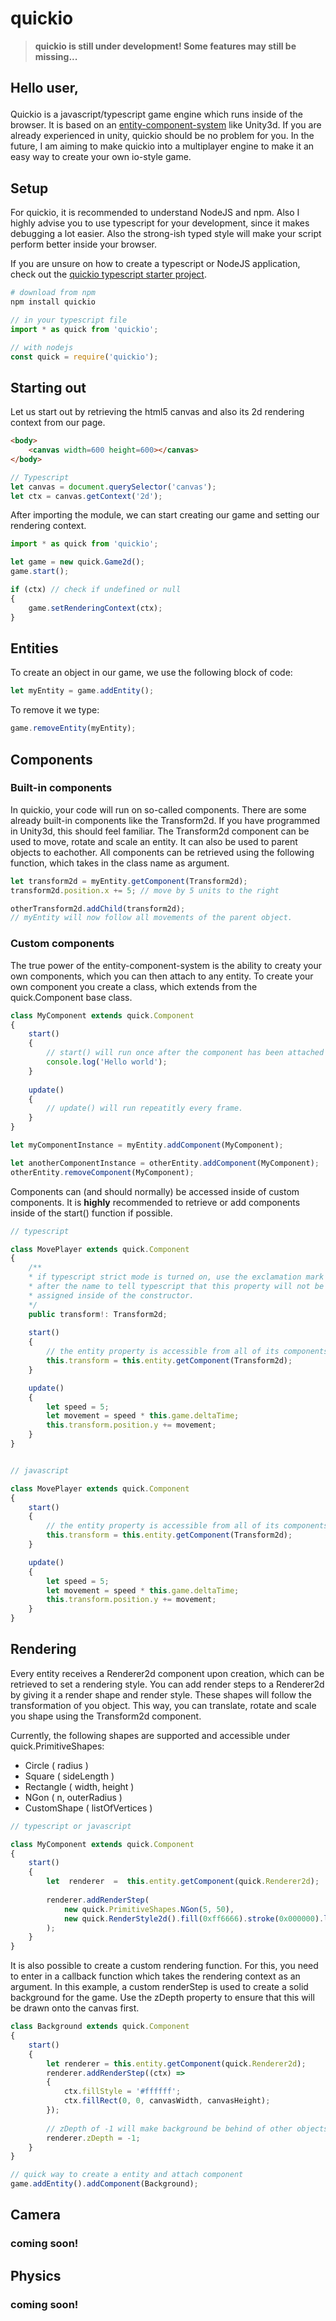 
  

# quickio

>__quickio is still under development! Some features may still be missing...__
<p>
<p>

## Hello user, <p>  

Quickio is a javascript/typescript game engine which runs inside of the browser. It is based on an [entity-component-system](https://en.wikipedia.org/wiki/Entity_component_system) like Unity3d. If you are already experienced in unity, quickio should be no problem for you. In the future, I am aiming to make quickio into a multiplayer engine to make it an easy way to create your own io-style game.

## Setup
For quickio, it is recommended to understand NodeJS and npm. Also I highly advise you to use typescript for your development, since it makes debugging a lot easier. Also the strong-ish typed style will make your script perform better inside your browser. 

If you are unsure on how to create a typescript or NodeJS application, check out the [quickio typescript starter project](https://github.com/dogefromage/quickio-starter-ts).

```bash
# download from npm
npm install quickio
```
```ts
// in your typescript file
import * as quick from 'quickio';
```
```js
// with nodejs
const quick = require('quickio');
```

## Starting out
Let us start out by retrieving the html5 canvas and also its 2d rendering context from our page.
```html
<body>
	<canvas width=600 height=600></canvas>
</body>
```

```ts
// Typescript
let canvas = document.querySelector('canvas');
let ctx = canvas.getContext('2d');
```
After importing the module, we can start creating our game and setting our rendering context.
  
```ts
import * as quick from 'quickio';

let game = new quick.Game2d();
game.start();

if (ctx) // check if undefined or null
{
	game.setRenderingContext(ctx);
}
```
## Entities
To create an object in our game, we use the following block of code:
```ts
let myEntity = game.addEntity();
```
To remove it we type:
```ts
game.removeEntity(myEntity);
```

## Components
### Built-in components
In quickio, your code will run on so-called components. There are some already built-in components like the Transform2d. If you have programmed in Unity3d, this should feel familiar. The Transform2d component can be used to move, rotate and scale an entity. It can also be used to parent objects to eachother.
All components can be retrieved using the following function, which takes in the class name as argument.
```ts
let transform2d = myEntity.getComponent(Transform2d);
transform2d.position.x += 5; // move by 5 units to the right

otherTransform2d.addChild(transform2d); 
// myEntity will now follow all movements of the parent object.
```
### Custom components
The true power of the entity-component-system is the ability to creaty your own components, which you can then attach to any entity. To create your own component you create a class, which extends from the quick.Component base class.
```ts
class MyComponent extends quick.Component
{ 
	start()
	{ 
		// start() will run once after the component has been attached to an entity.
		console.log('Hello world');
	}
	
	update()
	{
		// update() will run repeatitly every frame.
	}
}

let myComponentInstance = myEntity.addComponent(MyComponent);

let anotherComponentInstance = otherEntity.addComponent(MyComponent);
otherEntity.removeComponent(MyComponent);
```
Components can (and should normally) be accessed inside of custom components. It is __highly__ recommended to retrieve or add components inside of the start() function if possible.
```ts
// typescript

class MovePlayer extends quick.Component
{
	/**
	* if typescript strict mode is turned on, use the exclamation mark 
	* after the name to tell typescript that this property will not be
	* assigned inside of the constructor.
	*/ 
	public transform!: Transform2d;
	
	start()
	{
		// the entity property is accessible from all of its components.
		this.transform = this.entity.getComponent(Transform2d);
	}

	update()
	{
		let speed = 5;
		let movement = speed * this.game.deltaTime;
		this.transform.position.y += movement;
	}
}


// javascript

class MovePlayer extends quick.Component
{
	start()
	{
		// the entity property is accessible from all of its components.
		this.transform = this.entity.getComponent(Transform2d);
	}

	update()
	{
		let speed = 5;
		let movement = speed * this.game.deltaTime;
		this.transform.position.y += movement;
	}
}

```

## Rendering
Every entity receives a Renderer2d component upon creation, which can be retrieved to set a rendering style. You can add render steps to a Renderer2d by giving it a render shape and render style. These shapes will follow the transformation of you object. This way, you can translate, rotate and scale you shape using the Transform2d component.

Currently, the following shapes are supported and accessible under quick.PrimitiveShapes:
* Circle ( radius )
* Square ( sideLength )
* Rectangle ( width, height )
* NGon ( n, outerRadius )
* CustomShape ( listOfVertices )
 
```ts
// typescript or javascript

class MyComponent extends quick.Component
{
	start()
	{
		let  renderer  =  this.entity.getComponent(quick.Renderer2d);
		
		renderer.addRenderStep(
			new quick.PrimitiveShapes.NGon(5, 50),
			new quick.RenderStyle2d().fill(0xff6666).stroke(0x000000).lineWidth(3),
		);
	}
}
```
It is also possible to create  a custom rendering function. For this, you need to enter in a callback function which takes the rendering context as an argument. In this example, a custom renderStep is used to create a solid background for the game. Use the zDepth property to ensure that this will be drawn onto the canvas first.

```ts  
class Background extends quick.Component
{
	start()
	{
		let renderer = this.entity.getComponent(quick.Renderer2d);
		renderer.addRenderStep((ctx) =>
		{
			ctx.fillStyle = '#ffffff';
			ctx.fillRect(0, 0, canvasWidth, canvasHeight);
		});
		
		// zDepth of -1 will make background be behind of other objects (default zDepth is 0)
		renderer.zDepth = -1; 
	}
}

// quick way to create a entity and attach component
game.addEntity().addComponent(Background); 
```
## Camera
### coming soon!

## Physics
### coming soon!

